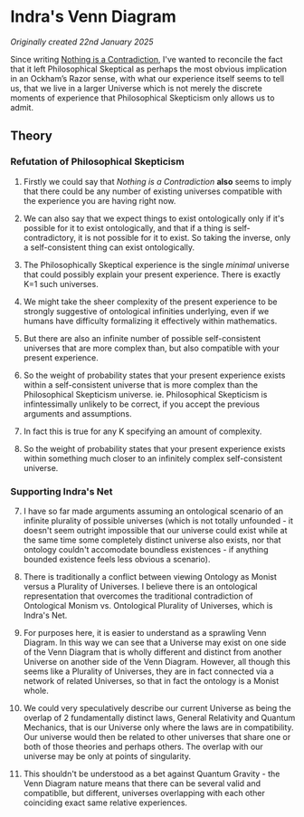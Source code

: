 # Indra's Venn Diagram

*Originally created 22nd January 2025*

Since writing [Nothing is a Contradiction](Nothing%20is%20a%20Contradiction.md), I've wanted to reconcile the fact that it left Philosophical Skeptical as perhaps the most obvious implication in an Ockham’s Razor sense, with what our experience itself seems to tell us, that we live in a larger Universe which is not merely the discrete moments of experience that Philosophical Skepticism only allows us to admit.

## Theory

### Refutation of Philosophical Skepticism

1. Firstly we could say that *Nothing is a Contradiction* **also** seems to imply that there could be any number of existing universes compatible with the experience you are having right now.

2. We can also say that we expect things to exist ontologically only if it's possible for it to exist ontologically, and that if a thing is self-contradictory, it is not possible for it to exist. So taking the inverse, only a self-consistent thing can exist ontologically.

3. The Philosophically Skeptical experience is the single *minimal* universe that could possibly explain your present experience. There is exactly K=1 such universes.

4. We might take the sheer complexity of the present experience to be strongly suggestive of ontological infinities underlying, even if we humans have difficulty formalizing it effectively within mathematics.

5. But there are also an infinite number of possible self-consistent universes that are more complex than, but also compatible with your present experience.

6. So the weight of probability states that your present experience exists within a self-consistent universe that is more complex than the Philosophical Skepticism universe. ie. Philosophical Skepticism is infintessimally unlikely to be correct, if you accept the previous arguments and assumptions.

5. In fact this is true for any K specifying an amount of complexity.

6. So the weight of probability states that your present experience exists within something much closer to an infinitely complex self-consistent universe.

### Supporting Indra's Net

7. I have so far made arguments assuming an ontological scenario of an infinite plurality of possible universes (which is not totally unfounded - it doesn't seem outright impossible that our universe could exist while at the same time some completely distinct universe also exists, nor that ontology couldn't accomodate boundless existences - if anything bounded existence feels less obvious a scenario).

8. There is traditionally a conflict between viewing Ontology as Monist versus a Plurality of Universes. I believe there is an ontological representation that overcomes the traditional contradiction of Ontological Monism vs. Ontological Plurality of Universes, which is Indra's Net.

9. For purposes here, it is easier to understand as a sprawling Venn Diagram. In this way we can see that a Universe may exist on one side of the Venn Diagram that is wholly different and distinct from another Universe on another side of the Venn Diagram. However, all though this seems like a Plurality of Universes, they are in fact connected via a network of related Universes, so that in fact the ontology is a Monist whole.

10. We could very speculatively describe our current Universe as being the overlap of 2 fundamentally distinct laws, General Relativity and Quantum Mechanics, that is our Universe only where the laws are in compatibility. Our universe would then be related to other universes that share one or both of those theories and perhaps others. The overlap with our universe may be only at points of singularity.

11. This shouldn't be understood as a bet against Quantum Gravity - the Venn Diagram nature means that there can be several valid and compatiblle, but different, universes overlapping with each other coinciding exact same relative experiences.
